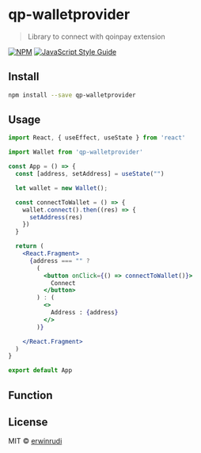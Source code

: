 # qp-walletprovider

> Library to connect with qoinpay extension

[![NPM](https://img.shields.io/npm/v/qp-walletprovider.svg)](https://www.npmjs.com/package/qp-walletprovider) [![JavaScript Style Guide](https://img.shields.io/badge/code_style-standard-brightgreen.svg)](https://standardjs.com)

## Install

```bash
npm install --save qp-walletprovider
```

## Usage

```jsx
import React, { useEffect, useState } from 'react'

import Wallet from 'qp-walletprovider'

const App = () => {
  const [address, setAddress] = useState("")

  let wallet = new Wallet();

  const connectToWallet = () => {
    wallet.connect().then((res) => {
      setAddress(res)
    })
  }

  return (
    <React.Fragment>
      {address === "" ?
        (
          <button onClick={() => connectToWallet()}>
            Connect
          </button>
        ) : (
          <>
            Address : {address}
          </>
        )}

    </React.Fragment>
  )
}

export default App
```

## Function


## License

MIT © [erwinrudi](https://github.com/erwinrudi)
